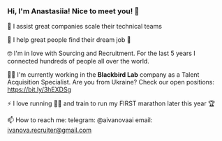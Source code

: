 ### Hi, I'm Anastasiia! Nice to meet you! 👋

🙌 I assist great companies scale their technical teams

💪 I help great people find their dream job 🤩

🤓 I'm in love with Sourcing and Recruitment. For the last 5 years I connected hundreds of people all over the world.

👩‍💻 I'm currently working in the **Blackbird Lab** company as a Talent Acquisition Specialist.  Are you from Ukraine? Check our open positions: https://bit.ly/3hEXDSg

⚡ I love running 🏃‍♀️ and train to run my FIRST marathon later this year 🏆

📫 How to reach me:  telegram: @aivanovaai email: ivanova.recruiter@gmail.com
